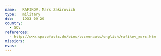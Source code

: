 ```yaml
---
name:	RAFIKOV, Mars Zakirovich 
type:	military
dob:	1933-09-29
country:
  - SOV
references:
  - http://www.spacefacts.de/bios/cosmonauts/english/rafikov_mars.htm
missions:
evas:
---
```

